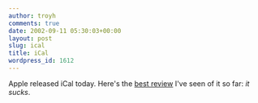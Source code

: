 ```yaml
---
author: troyh
comments: true
date: 2002-09-11 05:30:03+00:00
layout: post
slug: ical
title: iCal
wordpress_id: 1612
---
```


Apple released iCal today. Here's the [best review](http://www.randommaccess.com/newspro/articles/1031695363.shtml) I've seen of it so far: _it sucks_.
